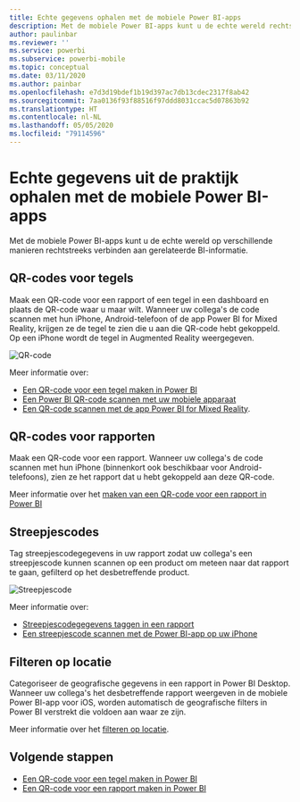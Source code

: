 ```yaml
---
title: Echte gegevens ophalen met de mobiele Power BI-apps
description: Met de mobiele Power BI-apps kunt u de echte wereld rechtstreeks verbinden aan gerelateerde BI-informatie, zonder dat u hoeft te zoeken.
author: paulinbar
ms.reviewer: ''
ms.service: powerbi
ms.subservice: powerbi-mobile
ms.topic: conceptual
ms.date: 03/11/2020
ms.author: painbar
ms.openlocfilehash: e7d3d19bdef1b19d397ac7db13cdec2317f8ab42
ms.sourcegitcommit: 7aa0136f93f88516f97ddd8031ccac5d07863b92
ms.translationtype: HT
ms.contentlocale: nl-NL
ms.lasthandoff: 05/05/2020
ms.locfileid: "79114596"
---
```

# <a name="get-data-from-the-real-world-with-the-power-bi-mobile-apps"></a>Echte gegevens uit de praktijk ophalen met de mobiele Power BI-apps
Met de mobiele Power BI-apps kunt u de echte wereld op verschillende manieren rechtstreeks verbinden aan gerelateerde BI-informatie. 

## <a name="qr-codes-for-tiles"></a>QR-codes voor tegels
Maak een QR-code voor een rapport of een tegel in een dashboard en plaats de QR-code waar u maar wilt. Wanneer uw collega's de code scannen met hun iPhone, Android-telefoon of de app Power BI for Mixed Reality, krijgen ze de tegel te zien die u aan die QR-code hebt gekoppeld. Op een iPhone wordt de tegel in Augmented Reality weergegeven.

![QR-code](./media/mobile-apps-data-in-real-world-context/power-bi-ios-qr-ar-scanner-small.png)

Meer informatie over:

* [Een QR-code voor een tegel maken in Power BI](../../service-create-qr-code-for-tile.md)
* [Een Power BI QR-code scannen met uw mobiele apparaat](mobile-apps-qr-code.md)
* [Een QR-code scannen met de app Power BI for Mixed Reality](mobile-mixed-reality-app.md#scan-a-report-qr-code-in-holographic-view).

## <a name="qr-codes-for-reports"></a>QR-codes voor rapporten
Maak een QR-code voor een rapport.  Wanneer uw collega's de code scannen met hun iPhone (binnenkort ook beschikbaar voor Android-telefoons), zien ze het rapport dat u hebt gekoppeld aan deze QR-code. 

Meer informatie over het [maken van een QR-code voor een rapport in Power BI](../../service-create-qr-code-for-report.md)

## <a name="barcodes"></a>Streepjescodes
Tag streepjescodegegevens in uw rapport zodat uw collega's een streepjescode kunnen scannen op een product om meteen naar dat rapport te gaan, gefilterd op het desbetreffende product.

![Streepjescode](./media/mobile-apps-data-in-real-world-context/power-bi-barcode-scanner.png)

Meer informatie over:

* [Streepjescodegegevens taggen in een rapport](../../desktop-mobile-barcodes.md)
* [Een streepjescode scannen met de Power BI-app op uw iPhone](mobile-apps-scan-barcode-iphone.md)

## <a name="filter-by-location"></a>Filteren op locatie
Categoriseer de geografische gegevens in een rapport in Power BI Desktop. Wanneer uw collega's het desbetreffende rapport weergeven in de mobiele Power BI-app voor iOS, worden automatisch de geografische filters in Power BI verstrekt die voldoen aan waar ze zijn.

Meer informatie over het [filteren op locatie](mobile-apps-geographic-filtering.md).

## <a name="next-steps"></a>Volgende stappen
* [Een QR-code voor een tegel maken in Power BI](../../service-create-qr-code-for-tile.md)
* [Een QR-code voor een rapport maken in Power BI](../../service-create-qr-code-for-report.md)

